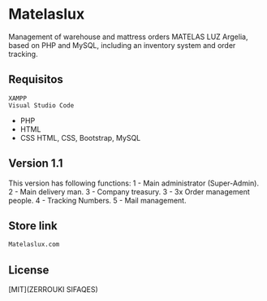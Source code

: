 # Matelaslux
Management of warehouse and mattress orders MATELAS LUZ Argelia, based on PHP and MySQL, including an inventory system and order tracking.

## Requisitos
    XAMPP
    Visual Studio Code 
* PHP
* HTML
* CSS
    HTML, CSS, Bootstrap, MySQL

## Version 1.1
This version has following functions:
1 - Main administrator (Super-Admin).
2 - Main delivery man.
3 - Company treasury.
3 - 3x Order management people.
4 - Tracking Numbers.
5 - Mail management.

## Store link
```bash
Matelaslux.com
```





## License
[MIT](ZERROUKI SIFAQES)